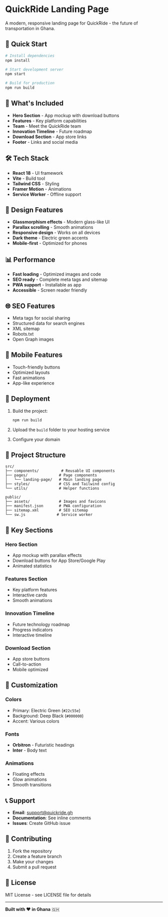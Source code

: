 # QuickRide Landing Page

A modern, responsive landing page for QuickRide - the future of transportation in Ghana.

## 🚀 Quick Start

```bash
# Install dependencies
npm install

# Start development server
npm start

# Build for production
npm run build
```

## 📱 What's Included

- **Hero Section** - App mockup with download buttons
- **Features** - Key platform capabilities
- **Team** - Meet the QuickRide team
- **Innovation Timeline** - Future roadmap
- **Download Section** - App store links
- **Footer** - Links and social media

## 🛠️ Tech Stack

- **React 18** - UI framework
- **Vite** - Build tool
- **Tailwind CSS** - Styling
- **Framer Motion** - Animations
- **Service Worker** - Offline support

## 🎨 Design Features

- **Glassmorphism effects** - Modern glass-like UI
- **Parallax scrolling** - Smooth animations
- **Responsive design** - Works on all devices
- **Dark theme** - Electric green accents
- **Mobile-first** - Optimized for phones

## 📊 Performance

- **Fast loading** - Optimized images and code
- **SEO ready** - Complete meta tags and sitemap
- **PWA support** - Installable as app
- **Accessible** - Screen reader friendly

## 🌐 SEO Features

- Meta tags for social sharing
- Structured data for search engines
- XML sitemap
- Robots.txt
- Open Graph images

## 📱 Mobile Features

- Touch-friendly buttons
- Optimized layouts
- Fast animations
- App-like experience

## 🚀 Deployment

1. Build the project:
   ```bash
   npm run build
   ```

2. Upload the `build` folder to your hosting service

3. Configure your domain

## 📁 Project Structure

```
src/
├── components/          # Reusable UI components
├── pages/              # Page components
│   └── landing-page/   # Main landing page
├── styles/             # CSS and Tailwind config
└── utils/              # Helper functions

public/
├── assets/             # Images and favicons
├── manifest.json       # PWA configuration
├── sitemap.xml         # SEO sitemap
└── sw.js              # Service worker
```

## 🎯 Key Sections

### Hero Section
- App mockup with parallax effects
- Download buttons for App Store/Google Play
- Animated statistics

### Features Section
- Key platform features
- Interactive cards
- Smooth animations

### Innovation Timeline
- Future technology roadmap
- Progress indicators
- Interactive timeline

### Download Section
- App store buttons
- Call-to-action
- Mobile optimized

## 🔧 Customization

### Colors
- Primary: Electric Green (`#22c55e`)
- Background: Deep Black (`#000000`)
- Accent: Various colors

### Fonts
- **Orbitron** - Futuristic headings
- **Inter** - Body text

### Animations
- Floating effects
- Glow animations
- Smooth transitions

## 📞 Support

- **Email**: support@quickride.gh
- **Documentation**: See inline comments
- **Issues**: Create GitHub issue

## 🤝 Contributing

1. Fork the repository
2. Create a feature branch
3. Make your changes
4. Submit a pull request

## 📄 License

MIT License - see LICENSE file for details

---

**Built with ❤️ in Ghana** 🇬🇭
